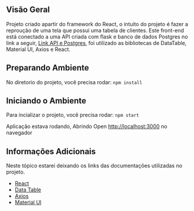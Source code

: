 ## Visão Geral
Projeto criado apartir do framework do React, o intuito do projeto é fazer a reproução de uma tela que possui uma tabela de clientes.
Este front-end está conectado a uma API criada com flask e banco de dados Postgres no link a seguir, [Link API e Postgres](https://github.com/schandon/api_medilab), foi utilizado as bibliotecas de DataTable, Material UI, Axios e React.

## Preparando Ambiente

No diretorio do projeto, você precisa rodar:
`npm install`

## Iniciando o Ambiente

Para incializar o projeto, você precisa rodar:
`npm start`

Aplicação estava rodando, Abrindo Open [http://localhost:3000](http://localhost:3000) no navegador

## Informações Adicionais

Neste tópico estarei deixando os links das documentações utilizadas no projeto.
* [React](https://react.dev/learn/start-a-new-react-project)
* [Data Table](https://datatables.net/manual/installation)
* [Axios](https://axios-http.com/ptbr/docs/example)
* [Material UI](https://mui.com/material-ui/getting-started/installation/)

